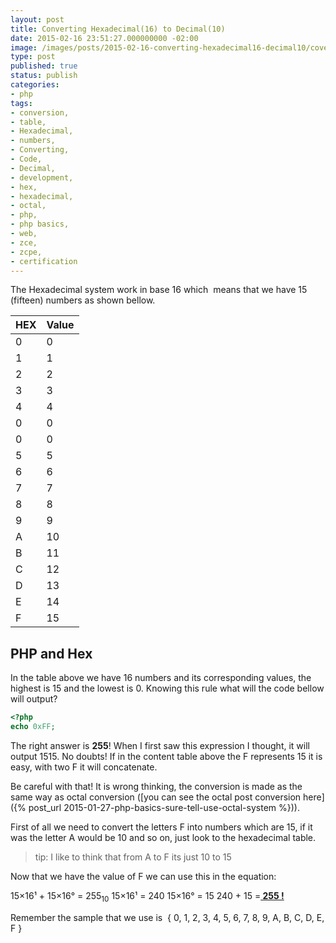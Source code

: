 ```yaml
---
layout: post
title: Converting Hexadecimal(16) to Decimal(10)
date: 2015-02-16 23:51:27.000000000 -02:00
image: /images/posts/2015-02-16-converting-hexadecimal16-decimal10/cover.png
type: post
published: true
status: publish
categories:
- php
tags:
- conversion,
- table,
- Hexadecimal,
- numbers,
- Converting,
- Code,
- Decimal,
- development,
- hex,
- hexadecimal,
- octal,
- php,
- php basics,
- web,
- zce,
- zcpe,
- certification
---
```


The Hexadecimal system work in base 16 which  means that we have 15 (fifteen) numbers as shown bellow.

|HEX|Value|
|--- |--- |
|0|0|
|1|1|
|2|2|
|3|3|
|4|4|
|0|0|
|0|0|
|5|5|
|6|6|
|7|7|
|8|8|
|9|9|
|A|10|
|B|11|
|C|12|
|D|13|
|E|14|
|F|15|

## PHP and Hex

In the table above we have 16 numbers and its corresponding values, the highest
is 15 and the lowest is 0. Knowing this rule what will the code bellow will
output?

```php
<?php
echo 0xFF;
```

The right answer is **255**!
When I first saw this expression I thought, it will output 1515. No doubts!
If in the content table above the F represents 15 it is easy,
with two F it will concatenate.

Be careful with that! It is wrong thinking, the conversion is made as the
same way as octal conversion
([you can see the octal post conversion here]({% post_url 2015-01-27-php-basics-sure-tell-use-octal-system %})).

First of all we need to convert the letters F into numbers which are 15,
if it was the letter A would be 10 and so on, just look to the hexadecimal table.

> tip: I like to think that from A to F its just 10 to 15

Now that we have the value of F we can use this in the equation:

15×16¹ + 15×16° = 255<sub>10</sub>
15×16¹ = 240
15×16° = 15
240 + 15 =**<span style="text-decoration: underline;"> 255 !</span>**

Remember the sample that we use is  { 0, 1, 2, 3, 4, 5, 6, 7, 8, 9, A, B, C, D, E, F }
